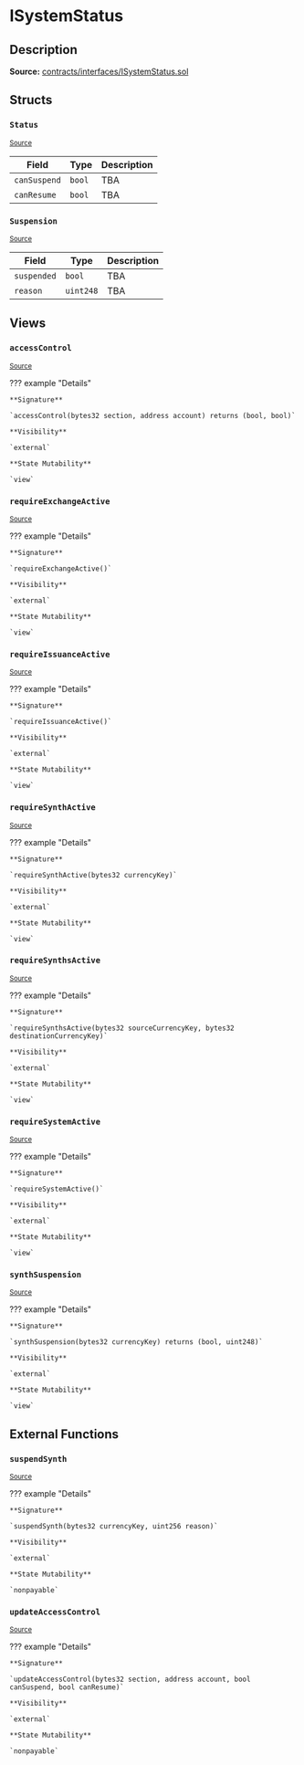 # ISystemStatus

## Description

**Source:** [contracts/interfaces/ISystemStatus.sol](https://github.com/Synthetixio/synthetix/tree/v2.29.3/contracts/interfaces/ISystemStatus.sol)

## Structs

### `Status`

<sub>[Source](https://github.com/Synthetixio/synthetix/tree/v2.29.3/contracts/interfaces/ISystemStatus.sol#L5)</sub>

| Field        | Type   | Description |
| ------------ | ------ | ----------- |
| `canSuspend` | `bool` | TBA         |
| `canResume`  | `bool` | TBA         |

### `Suspension`

<sub>[Source](https://github.com/Synthetixio/synthetix/tree/v2.29.3/contracts/interfaces/ISystemStatus.sol#L10)</sub>

| Field       | Type      | Description |
| ----------- | --------- | ----------- |
| `suspended` | `bool`    | TBA         |
| `reason`    | `uint248` | TBA         |

## Views

### `accessControl`

<sub>[Source](https://github.com/Synthetixio/synthetix/tree/v2.29.3/contracts/interfaces/ISystemStatus.sol#L18)</sub>

??? example "Details"

    **Signature**

    `accessControl(bytes32 section, address account) returns (bool, bool)`

    **Visibility**

    `external`

    **State Mutability**

    `view`

### `requireExchangeActive`

<sub>[Source](https://github.com/Synthetixio/synthetix/tree/v2.29.3/contracts/interfaces/ISystemStatus.sol#L24)</sub>

??? example "Details"

    **Signature**

    `requireExchangeActive()`

    **Visibility**

    `external`

    **State Mutability**

    `view`

### `requireIssuanceActive`

<sub>[Source](https://github.com/Synthetixio/synthetix/tree/v2.29.3/contracts/interfaces/ISystemStatus.sol#L22)</sub>

??? example "Details"

    **Signature**

    `requireIssuanceActive()`

    **Visibility**

    `external`

    **State Mutability**

    `view`

### `requireSynthActive`

<sub>[Source](https://github.com/Synthetixio/synthetix/tree/v2.29.3/contracts/interfaces/ISystemStatus.sol#L26)</sub>

??? example "Details"

    **Signature**

    `requireSynthActive(bytes32 currencyKey)`

    **Visibility**

    `external`

    **State Mutability**

    `view`

### `requireSynthsActive`

<sub>[Source](https://github.com/Synthetixio/synthetix/tree/v2.29.3/contracts/interfaces/ISystemStatus.sol#L28)</sub>

??? example "Details"

    **Signature**

    `requireSynthsActive(bytes32 sourceCurrencyKey, bytes32 destinationCurrencyKey)`

    **Visibility**

    `external`

    **State Mutability**

    `view`

### `requireSystemActive`

<sub>[Source](https://github.com/Synthetixio/synthetix/tree/v2.29.3/contracts/interfaces/ISystemStatus.sol#L20)</sub>

??? example "Details"

    **Signature**

    `requireSystemActive()`

    **Visibility**

    `external`

    **State Mutability**

    `view`

### `synthSuspension`

<sub>[Source](https://github.com/Synthetixio/synthetix/tree/v2.29.3/contracts/interfaces/ISystemStatus.sol#L30)</sub>

??? example "Details"

    **Signature**

    `synthSuspension(bytes32 currencyKey) returns (bool, uint248)`

    **Visibility**

    `external`

    **State Mutability**

    `view`

## External Functions

### `suspendSynth`

<sub>[Source](https://github.com/Synthetixio/synthetix/tree/v2.29.3/contracts/interfaces/ISystemStatus.sol#L33)</sub>

??? example "Details"

    **Signature**

    `suspendSynth(bytes32 currencyKey, uint256 reason)`

    **Visibility**

    `external`

    **State Mutability**

    `nonpayable`

### `updateAccessControl`

<sub>[Source](https://github.com/Synthetixio/synthetix/tree/v2.29.3/contracts/interfaces/ISystemStatus.sol#L35)</sub>

??? example "Details"

    **Signature**

    `updateAccessControl(bytes32 section, address account, bool canSuspend, bool canResume)`

    **Visibility**

    `external`

    **State Mutability**

    `nonpayable`
